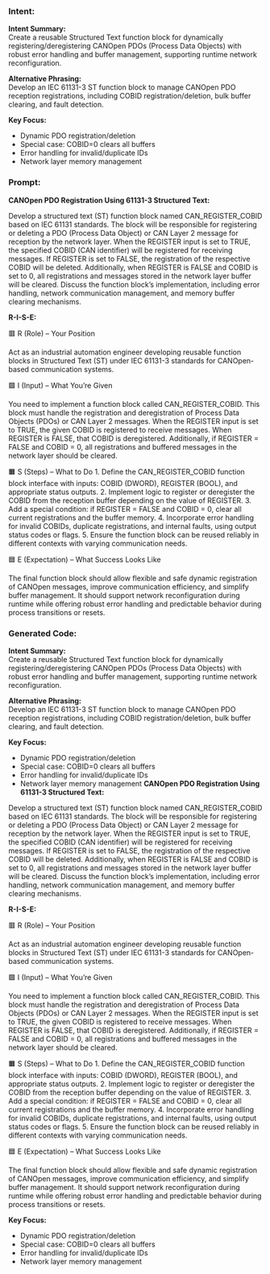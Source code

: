 ### Intent:
**Intent Summary:**  
Create a reusable Structured Text function block for dynamically registering/deregistering CANOpen PDOs (Process Data Objects) with robust error handling and buffer management, supporting runtime network reconfiguration.  

**Alternative Phrasing:**  
Develop an IEC 61131-3 ST function block to manage CANOpen PDO reception registrations, including COBID registration/deletion, bulk buffer clearing, and fault detection.  

**Key Focus:**  
- Dynamic PDO registration/deletion  
- Special case: COBID=0 clears all buffers  
- Error handling for invalid/duplicate IDs  
- Network layer memory management

### Prompt:
**CANOpen PDO Registration Using 61131-3 Structured Text:**

Develop a structured text (ST) function block named CAN_REGISTER_COBID based on IEC 61131 standards. The block will be responsible for registering or deleting a PDO (Process Data Object) or CAN Layer 2 message for reception by the network layer. When the REGISTER input is set to TRUE, the specified COBID (CAN identifier) will be registered for receiving messages. If REGISTER is set to FALSE, the registration of the respective COBID will be deleted. Additionally, when REGISTER is FALSE and COBID is set to 0, all registrations and messages stored in the network layer buffer will be cleared. Discuss the function block’s implementation, including error handling, network communication management, and memory buffer clearing mechanisms.

**R-I-S-E:**

🟥 R (Role) – Your Position

Act as an industrial automation engineer developing reusable function blocks in Structured Text (ST) under IEC 61131-3 standards for CANOpen-based communication systems.

🟩 I (Input) – What You’re Given

You need to implement a function block called CAN_REGISTER_COBID. This block must handle the registration and deregistration of Process Data Objects (PDOs) or CAN Layer 2 messages. When the REGISTER input is set to TRUE, the given COBID is registered to receive messages. When REGISTER is FALSE, that COBID is deregistered. Additionally, if REGISTER = FALSE and COBID = 0, all registrations and buffered messages in the network layer should be cleared.

🟧 S (Steps) – What to Do
	1.	Define the CAN_REGISTER_COBID function block interface with inputs: COBID (DWORD), REGISTER (BOOL), and appropriate status outputs.
	2.	Implement logic to register or deregister the COBID from the reception buffer depending on the value of REGISTER.
	3.	Add a special condition: if REGISTER = FALSE and COBID = 0, clear all current registrations and the buffer memory.
	4.	Incorporate error handling for invalid COBIDs, duplicate registrations, and internal faults, using output status codes or flags.
	5.	Ensure the function block can be reused reliably in different contexts with varying communication needs.

🟦 E (Expectation) – What Success Looks Like

The final function block should allow flexible and safe dynamic registration of CANOpen messages, improve communication efficiency, and simplify buffer management. It should support network reconfiguration during runtime while offering robust error handling and predictable behavior during process transitions or resets.

### Generated Code:
**Intent Summary:**  
Create a reusable Structured Text function block for dynamically registering/deregistering CANOpen PDOs (Process Data Objects) with robust error handling and buffer management, supporting runtime network reconfiguration.  

**Alternative Phrasing:**  
Develop an IEC 61131-3 ST function block to manage CANOpen PDO reception registrations, including COBID registration/deletion, bulk buffer clearing, and fault detection.  

**Key Focus:**  
- Dynamic PDO registration/deletion  
- Special case: COBID=0 clears all buffers  
- Error handling for invalid/duplicate IDs  
- Network layer memory management
**CANOpen PDO Registration Using 61131-3 Structured Text:**

Develop a structured text (ST) function block named CAN_REGISTER_COBID based on IEC 61131 standards. The block will be responsible for registering or deleting a PDO (Process Data Object) or CAN Layer 2 message for reception by the network layer. When the REGISTER input is set to TRUE, the specified COBID (CAN identifier) will be registered for receiving messages. If REGISTER is set to FALSE, the registration of the respective COBID will be deleted. Additionally, when REGISTER is FALSE and COBID is set to 0, all registrations and messages stored in the network layer buffer will be cleared. Discuss the function block’s implementation, including error handling, network communication management, and memory buffer clearing mechanisms.

**R-I-S-E:**

🟥 R (Role) – Your Position

Act as an industrial automation engineer developing reusable function blocks in Structured Text (ST) under IEC 61131-3 standards for CANOpen-based communication systems.

🟩 I (Input) – What You’re Given

You need to implement a function block called CAN_REGISTER_COBID. This block must handle the registration and deregistration of Process Data Objects (PDOs) or CAN Layer 2 messages. When the REGISTER input is set to TRUE, the given COBID is registered to receive messages. When REGISTER is FALSE, that COBID is deregistered. Additionally, if REGISTER = FALSE and COBID = 0, all registrations and buffered messages in the network layer should be cleared.

🟧 S (Steps) – What to Do
	1.	Define the CAN_REGISTER_COBID function block interface with inputs: COBID (DWORD), REGISTER (BOOL), and appropriate status outputs.
	2.	Implement logic to register or deregister the COBID from the reception buffer depending on the value of REGISTER.
	3.	Add a special condition: if REGISTER = FALSE and COBID = 0, clear all current registrations and the buffer memory.
	4.	Incorporate error handling for invalid COBIDs, duplicate registrations, and internal faults, using output status codes or flags.
	5.	Ensure the function block can be reused reliably in different contexts with varying communication needs.

🟦 E (Expectation) – What Success Looks Like

The final function block should allow flexible and safe dynamic registration of CANOpen messages, improve communication efficiency, and simplify buffer management. It should support network reconfiguration during runtime while offering robust error handling and predictable behavior during process transitions or resets.

**Key Focus:**  
- Dynamic PDO registration/deletion  
- Special case: COBID=0 clears all buffers  
- Error handling for invalid/duplicate IDs  
- Network layer memory management
